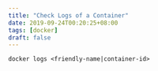 ```yaml
---
title: "Check Logs of a Container"
date: 2019-09-24T00:20:25+08:00
tags: [docker]
draft: false
---
```


```
docker logs <friendly-name|container-id>
```
